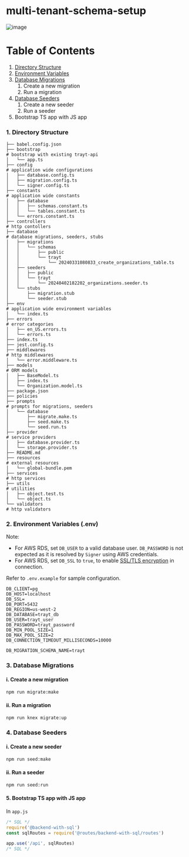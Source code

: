 # multi-tenant-schema-setup

![image](https://github.com/kritish-dhaubanjar/multi-tenant-schema-setup/assets/25634165/cfb4052b-0a02-40c6-8e0d-a740a43ca714)

# Table of Contents
1. [Directory Structure](#directory-structure)
2. [Environment Variables](#environment-variables)
3. [Database Migrations](#database-migrations)
   1. Create a new migration
   2. Run a migration
4. [Database Seeders](#database-seeders)
   1. Create a new seeder
   2. Run a seeder
5. Bootstrap TS app with JS app

### 1. Directory Structure

<a name="directory-structure"></a>

```
├── babel.config.json
├── bootstrap                                                         # bootstrap with existing trayt-api
│   └── app.ts
├── config                                                            # application wide configurations
│   ├── database.config.ts
│   ├── migration.config.ts
│   └── signer.config.ts
├── constants                                                         # application wide constants
│   ├── database
│   │   ├── schemas.constant.ts
│   │   └── tables.constant.ts
│   └── errors.constant.ts
├── controllers                                                       # http contollers
├── database                                                          # database migrations, seeders, stubs
│   ├── migrations
│   │   └── schemas
│   │       ├── public
│   │       └── trayt
│   │           └── 20240331080833_create_organizations_table.ts
│   ├── seeders
│   │   ├── public
│   │   └── trayt
│   │       └── 20240402182202_organizations.seeder.ts
│   └── stubs
│       ├── migration.stub
│       └── seeder.stub
├── env                                                               # application wide environment variables
│   └── index.ts
├── errors                                                            # error categories
│   ├── en_US.errors.ts
│   └── errors.ts
├── index.ts
├── jest.config.ts
├── middlewares                                                       # http middlewares
│   └── error.middleware.ts
├── models                                                            # ORM models
│   ├── BaseModel.ts
│   ├── index.ts
│   └── Organization.model.ts
├── package.json
├── policies
├── prompts                                                           # prompts for migrations, seeders
│   └── database
│       ├── migrate.make.ts
│       ├── seed.make.ts
│       └── seed.run.ts
├── provider                                                          # service providers
│   ├── database.provider.ts
│   └── storage.provider.ts
├── README.md
├── resources                                                         # external resources
│   └── global-bundle.pem
├── services                                                          # http services
├── utils                                                             # utilities
│   ├── object.test.ts
│   └── object.ts
└── validators                                                        # http validators
```

### 2. Environment Variables (.env)

<a name="environment-variables"></a>

Note:

- For AWS RDS, set `DB_USER` to a valid database user. `DB_PASSWORD` is not expected as it is resolved by `Signer` using AWS credentials.
- For AWS RDS, set `DB_SSL` to `true`, to enable [SSL/TLS encryption](https://docs.aws.amazon.com/AmazonRDS/latest/UserGuide/UsingWithRDS.SSL.html) in connection.

Refer to `.env.example` for sample configuration.

```
DB_CLIENT=pg
DB_HOST=localhost
DB_SSL=
DB_PORT=5432
DB_REGION=us-west-2
DB_DATABASE=trayt_db
DB_USER=trayt_user
DB_PASSWORD=trayt_password
DB_MIN_POOL_SIZE=1
DB_MAX_POOL_SIZE=2
DB_CONNECTION_TIMEOUT_MILLISECONDS=10000

DB_MIGRATION_SCHEMA_NAME=trayt
```

### 3. Database Migrations

<a name="database-migrations"></a>

#### i. Create a new migration

```bash
npm run migrate:make
```

#### ii. Run a migration

```bash
npm run knex migrate:up
```

### 4. Database Seeders

<a name="database-seeders"></a>

#### i. Create a new seeder

```bash
npm run seed:make
```

#### ii. Run a seeder

```bash
npm run seed:run
```

#### 5. Bootstrap TS app with JS app

In `app.js`

```javascript
/* SQL */
require('@backend-with-sql')
const sqlRoutes = require('@routes/backend-with-sql/routes')

app.use('/api', sqlRoutes)
/* SQL */
```
